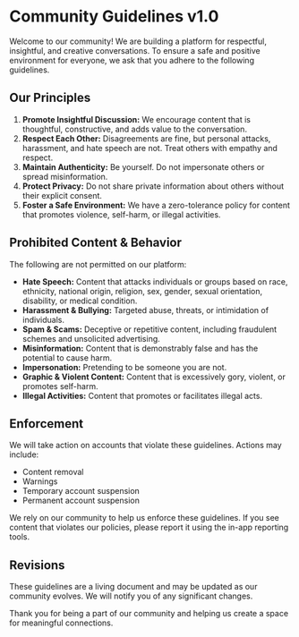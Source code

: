 # Community Guidelines v1.0

Welcome to our community! We are building a platform for respectful, insightful, and creative conversations. To ensure a safe and positive environment for everyone, we ask that you adhere to the following guidelines.

## Our Principles

1.  **Promote Insightful Discussion:** We encourage content that is thoughtful, constructive, and adds value to the conversation.
2.  **Respect Each Other:** Disagreements are fine, but personal attacks, harassment, and hate speech are not. Treat others with empathy and respect.
3.  **Maintain Authenticity:** Be yourself. Do not impersonate others or spread misinformation.
4.  **Protect Privacy:** Do not share private information about others without their explicit consent.
5.  **Foster a Safe Environment:** We have a zero-tolerance policy for content that promotes violence, self-harm, or illegal activities.

## Prohibited Content & Behavior

The following are not permitted on our platform:

-   **Hate Speech:** Content that attacks individuals or groups based on race, ethnicity, national origin, religion, sex, gender, sexual orientation, disability, or medical condition.
-   **Harassment & Bullying:** Targeted abuse, threats, or intimidation of individuals.
-   **Spam & Scams:** Deceptive or repetitive content, including fraudulent schemes and unsolicited advertising.
-   **Misinformation:** Content that is demonstrably false and has the potential to cause harm.
-   **Impersonation:** Pretending to be someone you are not.
-   **Graphic & Violent Content:** Content that is excessively gory, violent, or promotes self-harm.
-   **Illegal Activities:** Content that promotes or facilitates illegal acts.

## Enforcement

We will take action on accounts that violate these guidelines. Actions may include:

-   Content removal
-   Warnings
-   Temporary account suspension
-   Permanent account suspension

We rely on our community to help us enforce these guidelines. If you see content that violates our policies, please report it using the in-app reporting tools.

## Revisions

These guidelines are a living document and may be updated as our community evolves. We will notify you of any significant changes.

Thank you for being a part of our community and helping us create a space for meaningful connections.